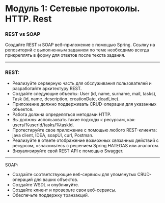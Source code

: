 # Модуль 1: Сетевые протоколы. HTTP. Rest

### REST vs SOAP
Создайте REST и SOAP веб-приложение с помощью Spring. Ссылку на репозиторий с выполненным заданием по теме необходимо всегда прикреплять в форму для ответов после текста задания.

---

### REST:

- Реализуйте серверную часть для обслуживания пользователей и разработайте архитектуру REST.
- Создайте следующие объекты: User (id, name, surname, mail, tasks), Task (id, name, description, creationDate, deadLine).
- Приложение должно поддерживать CRUD-операции для указанных объектов.
- Работа должна определяться методами HTTP.
- Вы должны использовать такие подходы к ресурсам, как: users/%userId/tasks/%taskId.
- Протестируйте свое приложение с помощью любого REST-клиента: java client, IDEA, soapUI, curl, Postman.
- Реализуйте в ответе отображение возможных связанных действий с ресурсом, ознакомьтесь с решением Spring HATEOAS или аналогом.
- Визуализируйте свой REST API с помощью Swagger.

---

SOAP:

- Создайте соответствующие веб-сервисы для упомянутых CRUD-операций для ваших объектов.
- Создайте WSDL и опубликуйте.
- Создайте клиент и проверьте свои веб-сервисы.
- Обеспечьте поддержку транзакций.
